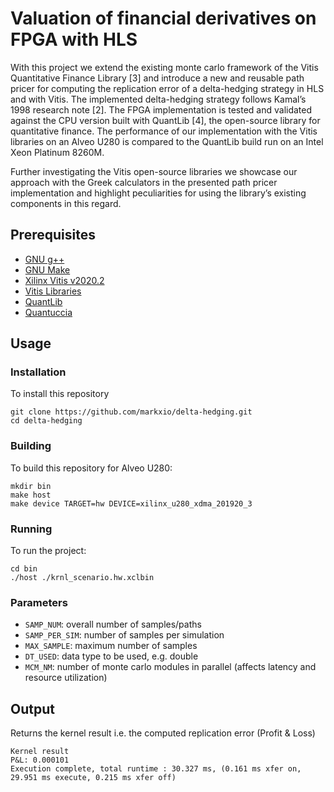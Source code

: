 # Valuation of financial derivatives on FPGA with HLS
With this project we extend the existing monte carlo framework of the Vitis Quantitative Finance Library [3] and introduce a new and reusable path pricer for computing the replication error of a delta-hedging strategy in HLS and with Vitis. The implemented delta-hedging strategy follows Kamal’s 1998 research note [2]. The FPGA implementation is tested and validated against the CPU version built with QuantLib [4], the open-source library for quantitative finance. The performance of our implementation with the Vitis libraries on an Alveo U280 is compared to the QuantLib build run on an Intel Xeon Platinum 8260M. 

Further investigating the Vitis open-source libraries we showcase our approach with the Greek calculators in the presented path pricer implementation and highlight peculiarities for using the library’s existing components in this regard.


## Prerequisites

* [GNU g++](https://www.gnu.org/software/gcc/)
* [GNU Make](https://www.gnu.org/software/make/)
* [Xilinx Vitis v2020.2](https://www.xilinx.com/products/design-tools/vitis.html)
* [Vitis Libraries](https://xilinx.github.io/Vitis_Libraries/)
* [QuantLib](https://github.com/lballabio/QuantLib)
* [Quantuccia](https://github.com/pcaspers/Quantuccia)

## Usage

### Installation

To install this repository

```
git clone https://github.com/markxio/delta-hedging.git
cd delta-hedging
```

### Building

To build this repository for Alveo U280:

```
mkdir bin
make host
make device TARGET=hw DEVICE=xilinx_u280_xdma_201920_3
```

### Running

To run the project:

```
cd bin
./host ./krnl_scenario.hw.xclbin
```

### Parameters

  *  `SAMP_NUM`: overall number of samples/paths
  *  `SAMP_PER_SIM`: number of samples per simulation
  *  `MAX_SAMPLE`: maximum number of samples
  *  `DT_USED`: data type to be used, e.g. double
  *  `MCM_NM`: number of monte carlo modules in parallel (affects latency and resource utilization)

## Output

Returns the kernel result i.e. the computed replication error (Profit & Loss)

```
Kernel result
P&L: 0.000101
Execution complete, total runtime : 30.327 ms, (0.161 ms xfer on, 29.951 ms execute, 0.215 ms xfer off)
```
